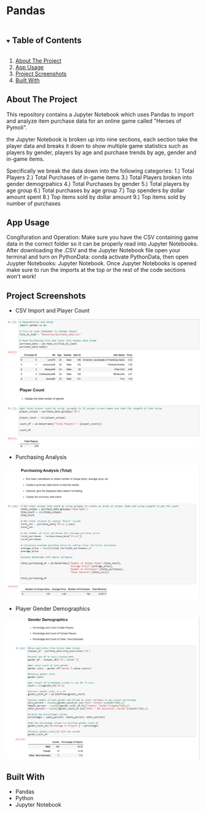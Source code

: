 # Pandas

<!--READ ME-->

<!-- TABLE OF CONTENTS -->
<details open="open">
  <summary><h2 style="display: inline-block">Table of Contents</h2></summary>
  <ol>
    <li>
      <a href="#about-the-project">About The Project</a>
    <li><a href="#built-with">App Usage</a></li>
    <li><a href="#built-with">Project Screenshots</a></li>
    <li><a href="#built-with">Built With</a></li>
  </ol>
</details>

<!-- ABOUT THE PROJECT -->
## About The Project

This repository contains a Jupyter Notebook which uses Pandas to import and analyze item purchase data for an online game called "Heroes of Pymoli".

the Jupyter Notebook is broken up into nine sections, each section take the player data and breaks it down to show multiple game statistics such as players by gender, players by age and purchase trends by age, gender and in-game items.

Specifically we break the data down into the following categories:
1.) Total Players
2.) Total Purchases of in-game items
3.) Total Players broken into gender demogrpahics
4.) Total Purchases by gender
5.) Total players by age group
6.) Total purchases by age group
7.) Top spenders by dollar amount spent
8.) Top items sold by dollar amount
9.) Top items sold by number of purchases

<!-- App Usage -->
## App Usage

Congifuration and Operation: Make sure you have the CSV containing game data in the correct folder so it can be properly read into Jupyter Notebooks. After downloading the .CSV and the Jupyter Notebook file open your terminal and turn on PythonData: conda activate PythonData, then open Juypter Notebooks: Jupyter Notebook. Once Jupyter Notebooks is opened make sure to run the imports at the top or the rest of the code sections won't work!

<!-- Project Screenshots -->
## Project Screenshots
* CSV Import and Player Count

![image](https://github.com/Boyder3113/Pandas/blob/main/Images/Import%20and%20Player%20Count.PNG?raw=true)

* Purchasing Analysis

![image](https://github.com/Boyder3113/Pandas/blob/main/Images/Purchasing%20Analysis.PNG?raw=true)

* Player Gender Demographics

![image](https://github.com/Boyder3113/Pandas/blob/main/Images/Gender%20Demographics.PNG?raw=true)



<!-- BUILT WITH -->
## Built With

* Pandas
* Python
* Jupyter Notebook

